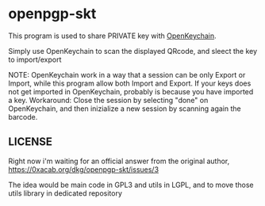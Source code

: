 # openpgp-skt

This program is used to share PRIVATE key with [OpenKeychain](https://www.openkeychain.org/).

Simply use OpenKeychain to scan the displayed QRcode, and sleect the key to import/export

NOTE: OpenKeychain work in a way that a session can be only Export or Import, while this program allow both Import and Export.
If your keys does not get imported in OpenKeychain, probably is because you have imported a key.
Workaround: Close the session by selecting "done" on OpenKeychain, and then inizialize a new session by scanning again the barcode.

## LICENSE

Right now i'm waiting for an official answer from the original author, https://0xacab.org/dkg/openpgp-skt/issues/3

The idea would be main code in GPL3 and utils in LGPL, and to move those utils library in dedicated repository

